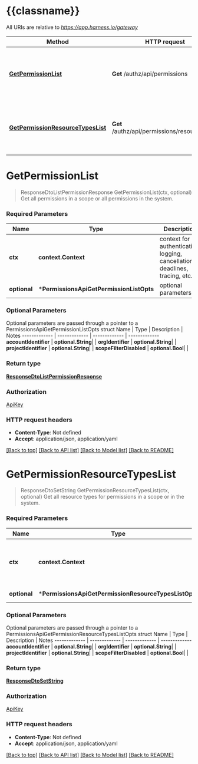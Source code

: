 # {{classname}}

All URIs are relative to *https://app.harness.io/gateway*

Method | HTTP request | Description
------------- | ------------- | -------------
[**GetPermissionList**](PermissionsApi.md#GetPermissionList) | **Get** /authz/api/permissions | Get all permissions in a scope or all permissions in the system.
[**GetPermissionResourceTypesList**](PermissionsApi.md#GetPermissionResourceTypesList) | **Get** /authz/api/permissions/resourcetypes | Get all resource types for permissions in a scope or in the system.

# **GetPermissionList**
> ResponseDtoListPermissionResponse GetPermissionList(ctx, optional)
Get all permissions in a scope or all permissions in the system.

### Required Parameters

Name | Type | Description  | Notes
------------- | ------------- | ------------- | -------------
 **ctx** | **context.Context** | context for authentication, logging, cancellation, deadlines, tracing, etc.
 **optional** | ***PermissionsApiGetPermissionListOpts** | optional parameters | nil if no parameters

### Optional Parameters
Optional parameters are passed through a pointer to a PermissionsApiGetPermissionListOpts struct
Name | Type | Description  | Notes
------------- | ------------- | ------------- | -------------
 **accountIdentifier** | **optional.String**|  | 
 **orgIdentifier** | **optional.String**|  | 
 **projectIdentifier** | **optional.String**|  | 
 **scopeFilterDisabled** | **optional.Bool**|  | 

### Return type

[**ResponseDtoListPermissionResponse**](ResponseDTOListPermissionResponse.md)

### Authorization

[ApiKey](../README.md#ApiKey)

### HTTP request headers

 - **Content-Type**: Not defined
 - **Accept**: application/json, application/yaml

[[Back to top]](#) [[Back to API list]](../README.md#documentation-for-api-endpoints) [[Back to Model list]](../README.md#documentation-for-models) [[Back to README]](../README.md)

# **GetPermissionResourceTypesList**
> ResponseDtoSetString GetPermissionResourceTypesList(ctx, optional)
Get all resource types for permissions in a scope or in the system.

### Required Parameters

Name | Type | Description  | Notes
------------- | ------------- | ------------- | -------------
 **ctx** | **context.Context** | context for authentication, logging, cancellation, deadlines, tracing, etc.
 **optional** | ***PermissionsApiGetPermissionResourceTypesListOpts** | optional parameters | nil if no parameters

### Optional Parameters
Optional parameters are passed through a pointer to a PermissionsApiGetPermissionResourceTypesListOpts struct
Name | Type | Description  | Notes
------------- | ------------- | ------------- | -------------
 **accountIdentifier** | **optional.String**|  | 
 **orgIdentifier** | **optional.String**|  | 
 **projectIdentifier** | **optional.String**|  | 
 **scopeFilterDisabled** | **optional.Bool**|  | 

### Return type

[**ResponseDtoSetString**](ResponseDTOSetString.md)

### Authorization

[ApiKey](../README.md#ApiKey)

### HTTP request headers

 - **Content-Type**: Not defined
 - **Accept**: application/json, application/yaml

[[Back to top]](#) [[Back to API list]](../README.md#documentation-for-api-endpoints) [[Back to Model list]](../README.md#documentation-for-models) [[Back to README]](../README.md)

